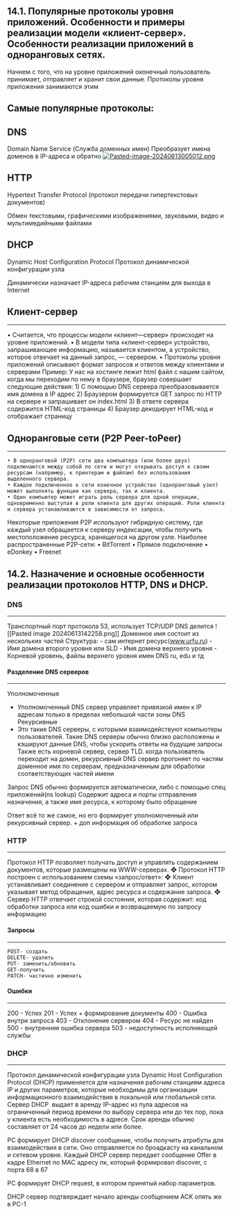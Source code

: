 ## 14.1. Популярные протоколы уровня прилoжений. Особенности и примеры реализации модели «клиент-сервер». Особенности реализации приложений в одноранговых сетях.  

Начнем с того, что на уровне приложений оконечный пользователь принимает, отправляет и хранит свои данные. Протоколы уровня приложения занимаются этим 

Самые популярные протоколы: 
---
DNS
---

Domain Name Service (Служба доменных имен)
Преобразует имена доменов в IP-адреса и обратно
[![Pasted-image-20240613005012.png](https://i.postimg.cc/6q91ZkYc/Pasted-image-20240613005012.png)](https://postimg.cc/PpR4sRGv)

HTTP
---

Hypertext Transfer Protocol (протокол передачи гипертекстовых документов)

Обмен текстовыми, графическими изображениями, звуковыми, видео и мультимедийными файлами

DHCP
---
Dynamic Host Configuration Protocol Протокол динамической конфигурации узла

Динамически назначает IP-адреса рабочим станциям для выхода в Internet

## Клиент-сервер

---

• Считается, что процессы модели «клиент—сервер» происходят на уровне приложений. 
• В модели типа «клиент-сервер» устройство, запрашивающее информацию, называется клиентом, а устройство, которое отвечает на данный запрос, — сервером. 
• Протоколы уровня приложений описывают формат запросов и ответов между клиентами и серверами
Пример: 
	У нас на хостинге лежит html файл с нашим сайтом, когда мы переходим по нему в браузере, браузер совершает следующие действия: 
	1) С помощью DNS сервера преобразовывается имя домена в IP адрес
	2) Браузером формируется GET запрос по HTTP на сервере и запрашивает он  index.html
	3) В ответе сервера содержится HTML-код страницы 
	4) Браузер декодирует HTML-код и отображает страницу

## Одноранговые сети (P2P Peer-toPeer)
---
	• В одноранговой (P2P) сети два компьютера (или более двух) подключаются между собой по сети и могут открывать доступ к своим ресурсам (например, к принтерам и файлам) без использования выделенного сервера. 
	• Каждое подключенное к сети конечное устройство (одноранговый узел) может выполнять функции как сервера, так и клиента. 
	• Один компьютер может играть роль сервера для одной операции, одновременно выступая в роли клиента для других операций. Роли клиента и сервера устанавливаются в зависимости от запроса.

Некоторые приложения P2P используют гибридную систему, где каждый узел обращается к серверу индексации, чтобы получить местоположение ресурса, хранящегося на другом узле.
Наиболее распространенные P2P-сети: 
• BitTorrent
• Прямое подключение 
• eDonkey 
• Freenet
## 14.2. Назначение и основные особенности реализации протоколов HTTP, DNS и DHCP.


### DNS
___
Транспортный порт протокола 53, использует TCP/UDP
DNS делится 
![[Pasted image 20240613142258.png]]
Доменное имя состоит из нескольких частей
Структура: 
	- сам интернет ресурс(www.urfu.ru)
	- Имя домена второго уровня или SLD
	- Имя домена верхнего уровня
	- Корневой уровень, файлы верхнего уровня имен DNS ru, edu и тд
#### Разделение DNS серверов
---
Уполномоченные
- Уполномоченный DNS сервер управляет привязкой имен к IP адресам только в пределах небольшой части зоны DNS
Рекурсивные 
- Это такие DNS серверы, с которыми взаимодействуют компьютеры пользователей. Такие DNS серверы обычно близко расположены и кэшируют данные DNS, чтобы ускорить ответы на будущие запросы  
Также есть корневой сервер, сервер TLD. 
когда пользователь переходит на домен, рекурсивный DNS сервер прогоняет по частям доменное имя по серверам, предназначенным для обработки соответствующих частей имени

Запрос  DNS обычно формируется автоматически, либо с помощью спец приложений(ns lookup)
Содержит адреса и порты отправления назначения, а также имя ресурса, к которому было обращение


Ответ всё то же самое, но его формирует уполномоченный или рекурсивный сервер. + доп информация об обработке запроса 

### HTTP
---
Протокол HTTP позволяет получать доступ и управлять содержанием документов, которые размещены на WWW-серверах. 
	❖ Протокол HTTP построен с использованием схемы «запрос/ответ»: 
	❖ Клиент устанавливает соединение с сервером и отправляет запрос, котором указывает метод обращения, адрес ресурса и содержание запроса. 
	❖ Сервер HTTP отвечает строкой состояния, которая содержит: код обработки запроса или код ошибки и возвращаемую по запросу информацию
#### Запросы
---
	POST- создать
	DELETE- удалить
	PUT- заменить/обновить
	GET-получить
	PATCH- частично изменить 

#### Ошибки
---
200 - Успех
201 - Успех + формирование документы
400 - Ошибка внутри запроса 
403 - Отклонение сервером 
404 - Ресурс не найден
500 - внутренняя ошибка сервера 
503 - недоступность исполняющей службы


### DHCP
---
Протокол динамической конфигурации узла Dynamic Host Configuration Protocol (DHCP) применяется для назначения рабочим станциям адреса IP и других параметров, которые необходимы для организации информационного взаимодействия в локальной или глобальной сети. Сервер DHCP  выдает в аренду IP-адрес из пула адресов на ограниченный период времени по выбору сервера или до тех пор, пока у клиента есть необходимость в адресе. Срок аренды обычно составляет от 24 часов до недели или более.

PC формирует DHCP discover сообщение, чтобы получить атрибуты для взаимодействия в сети. Оно отправляется по броадкасту на канальном и сетевом уровне. 
Каждый DHCP сервер передает сообщение Offer в кадре Ethernet по MAC адресу пк, который формировал discover, с порта 68 в 67

PC формирует DHCP request, в котором принятый набор параметров.

DHCP сервер подтверждает начало аренды сообщением ACK опять же в PC-1

